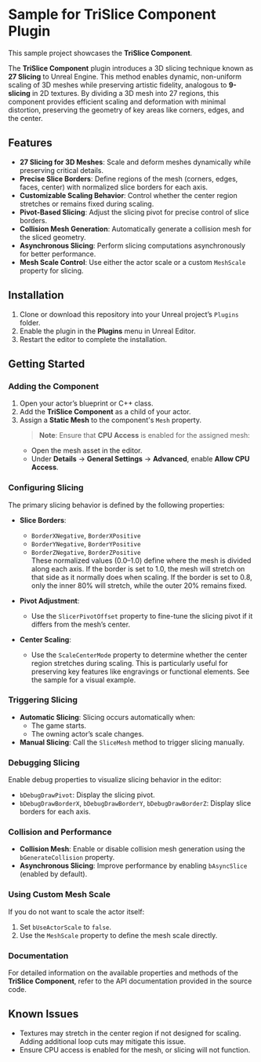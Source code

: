 # Sample for TriSlice Component Plugin

This sample project showcases the **TriSlice Component**.

The **TriSlice Component** plugin introduces a 3D slicing technique known as 
**27 Slicing** to Unreal Engine. This method enables dynamic, non-uniform 
scaling of 3D meshes while preserving artistic fidelity, analogous to 
**9-slicing** in 2D textures. By dividing a 3D mesh into 27 regions, this 
component provides efficient scaling and deformation with minimal distortion, 
preserving the geometry of key areas like corners, edges, and the center.

## Features

- **27 Slicing for 3D Meshes**: Scale and deform meshes dynamically while 
  preserving critical details.
- **Precise Slice Borders**: Define regions of the mesh (corners, edges, faces, 
  center) with normalized slice borders for each axis.
- **Customizable Scaling Behavior**: Control whether the center region 
  stretches or remains fixed during scaling.
- **Pivot-Based Slicing**: Adjust the slicing pivot for precise control of 
  slice borders.
- **Collision Mesh Generation**: Automatically generate a collision mesh for 
  the sliced geometry.
- **Asynchronous Slicing**: Perform slicing computations asynchronously for 
  better performance.
- **Mesh Scale Control**: Use either the actor scale or a custom `MeshScale` 
  property for slicing.

## Installation

1. Clone or download this repository into your Unreal project’s `Plugins` 
   folder.
2. Enable the plugin in the **Plugins** menu in Unreal Editor.
3. Restart the editor to complete the installation.

## Getting Started

### Adding the Component

1. Open your actor’s blueprint or C++ class.
2. Add the **TriSlice Component** as a child of your actor.
3. Assign a **Static Mesh** to the component's `Mesh` property.  
   > **Note**: Ensure that **CPU Access** is enabled for the assigned mesh:
   - Open the mesh asset in the editor.
   - Under **Details** → **General Settings** → **Advanced**, enable 
     **Allow CPU Access**.

### Configuring Slicing

The primary slicing behavior is defined by the following properties:

- **Slice Borders**:
  - `BorderXNegative`, `BorderXPositive`
  - `BorderYNegative`, `BorderYPositive`
  - `BorderZNegative`, `BorderZPositive`  
  These normalized values (0.0–1.0) define where the mesh is divided along 
  each axis. If the border is set to 1.0, the mesh will stretch on that side
  as it normally does when scaling. If the border is set to 0.8, only the 
  inner 80% will stretch, while the outer 20% remains fixed.

- **Pivot Adjustment**:
  - Use the `SlicerPivotOffset` property to fine-tune the slicing pivot if it 
    differs from the mesh’s center.

- **Center Scaling**:
  - Use the `ScaleCenterMode` property to determine whether the center region 
    stretches during scaling. This is particularly useful for preserving key 
    features like engravings or functional elements. See the sample for a
    visual example.

### Triggering Slicing

- **Automatic Slicing**: Slicing occurs automatically when:
  - The game starts.
  - The owning actor’s scale changes.
- **Manual Slicing**: Call the `SliceMesh` method to trigger slicing manually.

### Debugging Slicing

Enable debug properties to visualize slicing behavior in the editor:
- `bDebugDrawPivot`: Display the slicing pivot.
- `bDebugDrawBorderX`, `bDebugDrawBorderY`, `bDebugDrawBorderZ`: Display slice 
  borders for each axis.

### Collision and Performance

- **Collision Mesh**: Enable or disable collision mesh generation using the 
  `bGenerateCollision` property.
- **Asynchronous Slicing**: Improve performance by enabling `bAsyncSlice` 
  (enabled by default).

### Using Custom Mesh Scale

If you do not want to scale the actor itself:
1. Set `bUseActorScale` to `false`.
2. Use the `MeshScale` property to define the mesh scale directly.

### Documentation

For detailed information on the available properties and methods of the 
**TriSlice Component**, refer to the API documentation provided in the 
source code.

## Known Issues

- Textures may stretch in the center region if not designed for scaling. Adding 
  additional loop cuts may mitigate this issue.
- Ensure CPU access is enabled for the mesh, or slicing will not function.
